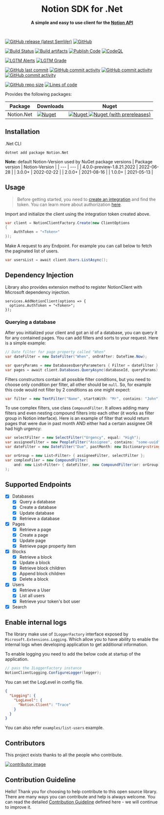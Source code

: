 <div align="center">
	<h1>Notion SDK for .Net</h1>
	<p>
		<b>A simple and easy to use client for the <a href="https://developers.notion.com">Notion API</a></b>
	</p>
	<br>
</div>

[![GitHub release (latest SemVer)](https://img.shields.io/github/v/release/notion-dotnet/notion-sdk-net)]()
[![GitHub](https://img.shields.io/github/license/notion-dotnet/notion-sdk-net)]()

[![Build Status](https://github.com/notion-dotnet/notion-sdk-net/actions/workflows/ci-build.yml/badge.svg)](https://github.com/notion-dotnet/notion-sdk-net/actions/workflows/ci-build.yml)
[![Build artifacts](https://github.com/notion-dotnet/notion-sdk-net/actions/workflows/build-artifacts-code.yml/badge.svg)](https://github.com/notion-dotnet/notion-sdk-net/actions/workflows/build-artifacts-code.yml)
[![Publish Code](https://github.com/notion-dotnet/notion-sdk-net/actions/workflows/publish-code.yml/badge.svg)](https://github.com/notion-dotnet/notion-sdk-net/actions/workflows/publish-code.yml)
[![CodeQL](https://github.com/notion-dotnet/notion-sdk-net/actions/workflows/codeql-analysis.yml/badge.svg)](https://github.com/notion-dotnet/notion-sdk-net/actions/workflows/codeql-analysis.yml)

[![LGTM Alerts](https://img.shields.io/lgtm/alerts/github/notion-dotnet/notion-sdk-net)](https://lgtm.com/projects/g/notion-dotnet/notion-sdk-net/alerts/?mode=list)
[![LGTM Grade](https://img.shields.io/lgtm/grade/csharp/github/notion-dotnet/notion-sdk-net)](https://lgtm.com/projects/g/notion-dotnet/notion-sdk-net/alerts/?mode=list)

[![GitHub last commit](https://img.shields.io/github/last-commit/notion-dotnet/notion-sdk-net)]()
[![GitHub commit activity](https://img.shields.io/github/commit-activity/w/notion-dotnet/notion-sdk-net)]()
[![GitHub commit activity](https://img.shields.io/github/commit-activity/m/notion-dotnet/notion-sdk-net)]()
[![GitHub commit activity](https://img.shields.io/github/commit-activity/y/notion-dotnet/notion-sdk-net)]()

[![GitHub repo size](https://img.shields.io/github/repo-size/notion-dotnet/notion-sdk-net)]()
[![Lines of code](https://img.shields.io/tokei/lines/github/notion-dotnet/notion-sdk-net)]()

Provides the following packages:

| Package | Downloads | Nuget |
|---|---|---|
| Notion.Net | [![Nuget](https://img.shields.io/nuget/dt/Notion.Net?color=success)](https://www.nuget.org/packages/Notion.Net) | [![Nuget](https://img.shields.io/nuget/v/Notion.Net) ![Nuget (with prereleases)](https://img.shields.io/nuget/vpre/Notion.Net)](https://www.nuget.org/packages/Notion.Net) |



## Installation

.Net CLI

```
dotnet add package Notion.Net
```

**Note:** default Notion-Version used by NuGet package versions
| Package version | Notion-Version |
| --- | --- |
| 4.0.0-preview-1.8.21.2022 | 2022-06-28 | 
| 3.0.0+ | 2022-02-22 |
| 2.0.0+ | 2021-08-16 |
| 1.0.0+ | 2021-05-13 |

## Usage

> Before getting started, you need to [create an integration](https://www.notion.com/my-integrations) and find the token. You can learn more about authorization [here](https://developers.notion.com/docs/authorization).

Import and initialize the client using the integration token created above.

```csharp
var client = NotionClientFactory.Create(new ClientOptions
{
    AuthToken = "<Token>"
});
```

Make A request to any Endpoint. For example you can call below to fetch the paginated list of users.

```csharp
var usersList = await client.Users.ListAsync();
```

## Dependency Injection

Library also provides extension method to register NotionClient with Microsoft dependency injection.

```
services.AddNotionClient(options => {
  options.AuthToken = "<Token>";
});
```

### Querying a database

After you initialized your client and got an id of a database, you can query it for any contained pages. You can add filters and sorts to your request. Here is a simple example:

```C#
// Date filter for page property called "When"
var dateFilter = new DateFilter("When", onOrAfter: DateTime.Now);

var queryParams = new DatabasesQueryParameters { Filter = dateFilter };
var pages = await client.Databases.QueryAsync(databaseId, queryParams);
```

Filters constructors contain all possible filter conditions, but you need to choose only condition per filter, all other should be `null`. So, for example this code would not filter by 2 conditions as one might expect:

```C#
var filter = new TextFilter("Name", startsWith: "Mr", contains: "John"); // WRONG FILTER USAGE

```

To use complex filters, use class `CompoundFilter`. It allows adding many filters and even nesting compound filters into each other (it works as filter group in Notion interface). Here is an example of filter that would return pages that were due in past month AND either had a certain assignee OR had high urgency:

```C#
var selectFilter = new SelectFilter("Urgency", equal: "High");
var assigneeFilter = new PeopleFilter("Assignee", contains: "some-uuid");
var dateFilter = new DateFilter("Due", pastMonth: new Dictionary<string, object>());

var orGroup = new List<Filter> { assigneeFilter, selectFilter };
var complexFiler = new CompoundFilter(
    and: new List<Filter> { dateFilter, new CompoundFilter(or: orGroup) }
);
```

## Supported Endpoints

- [x] Databases
  - [x] Query a database
  - [x] Create a database
  - [x] Update database
  - [x] Retrieve a database
- [x] Pages
  - [x] Retrieve a page
  - [x] Create a page
  - [x] Update page
  - [x] Retrieve page property item
- [x] Blocks
  - [x] Retrieve a block
  - [x] Update a block
  - [x] Retrieve block children
  - [x] Append block children
  - [x] Delete a block
- [x] Users
  - [x] Retrieve a User
  - [x] List all users
  - [x] Retrieve your token's bot user
- [x] Search

## Enable internal logs
The library make use of `ILoggerFactory` interface exposed by `Microsoft.Extensions.Logging`. Which allow you to have ability to enable the internal logs when developing application to get additional information.

To enable logging you need to add the below code at startup of the application.

```csharp
// pass the ILoggerFactory instance
NotionClientLogging.ConfigureLogger(logger);

```

You can set the LogLevel in config file.
```json
{
  "Logging": {
    "LogLevel": {
      "Notion.Client": "Trace"
    }
  }
}
```

You can also refer `examples/list-users` example.

## Contributors
This project exists thanks to all the people who contribute.

[![contributor image](https://contrib.rocks/image?repo=notion-dotnet/notion-sdk-net)](https://github.com/notion-dotnet/notion-sdk-net/graphs/contributors)

## Contribution Guideline

Hello! Thank you for choosing to help contribute to this open source library. There are many ways you can contribute and help is always welcome. You can read the detailed [Contribution Guideline](https://github.com/notion-dotnet/notion-sdk-net/blob/main/CONTRIBUTING.md) defined here - we will continue to improve it.
